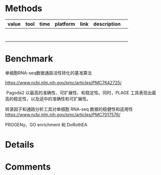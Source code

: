 # Methods

| value | tool | time | platform | link | description |  |
| ----- | ---- | ---- | -------- | ---- | ----------- | - |
|       |      |      |          |      |             |  |
|       |      |      |          |      |             |  |
|       |      |      |          |      |             |  |
|       |      |      |          |      |             |  |
|       |      |      |          |      |             |  |
|       |      |      |          |      |             |  |
|       |      |      |          |      |             |  |

# Benchmark

 单细胞RNA-seq数据通路活性转化的基准算法

https://www.ncbi.nlm.nih.gov/pmc/articles/PMC7642725/

 Pagoda2 以最高的准确性、可扩展性、和稳定性。同时，PLAGE 工具表现出最高的稳定性，以及适中的准确性和可扩展性。



转录因子和通路分析工具对单细胞 RNA-seq 数据的稳健性和适用性
https://www.ncbi.nlm.nih.gov/pmc/articles/PMC7017576/

PROGENy、GO enrichment 和 DoRothEA


# Details

# Comments
